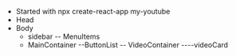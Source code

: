 - Started with npx create-react-app my-youtube
- Head
- Body
  - sidebar
    -- MenuItems
  - MainContainer
    --ButtonList
    -- VideoContainer
    ----videoCard
